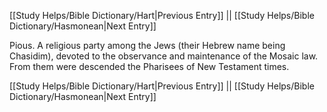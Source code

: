 [[Study Helps/Bible Dictionary/Hart|Previous Entry]]  ||  [[Study Helps/Bible Dictionary/Hasmonean|Next Entry]]

 Pious. A religious party among the Jews (their Hebrew name being Chasidim), devoted to the observance and maintenance of the Mosaic law. From them were descended the Pharisees of New Testament times.

[[Study Helps/Bible Dictionary/Hart|Previous Entry]]  ||  [[Study Helps/Bible Dictionary/Hasmonean|Next Entry]]